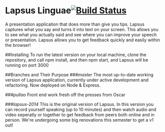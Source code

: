 # Lapsus Linguae[![Build Status](https://travis-ci.org/rickrizzo/lapsus.svg?branch=master)](https://travis-ci.org/rickrizzo/lapsus)

A presentation application that does more than give you tips. Lapsus captures what you say and turns it into text on your screen. This allows you to see what you actually said and see where you can improve your speech or presentation. Lapsus allows you to get feedback quickly and easily within the browser!

##Installing
To run the latest version on your local machine, clone the repository, and call npm install, and then npm start, and Lapsus will be running on port 3000

##Branches and Their Purpose
###_master_
The most up-to-date working version of Lapsus application, currently under active development and refactoring. Now deployed on Node & Express.

###_pullao_
Front end work fresh off the presses from Oscar

###_lapsus-2014_
This is the original version of Lapsus. In this version you can record yourself speaking (up to 10 minutes) and then watch audio and video seperatly or together to get feedback from peers both online and in person.  We're undergoing some big renovations this semester to get a v1 out!